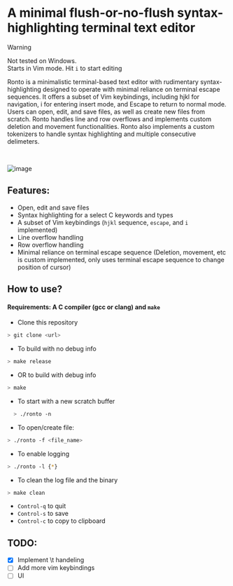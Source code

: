 # A minimal flush-or-no-flush syntax-highlighting terminal text editor

> [!WARNING]
> Not tested on Windows.<br>
> Starts in Vim mode. Hit `i` to start editing

​Ronto is a minimalistic terminal-based text editor with rudimentary syntax-highlighting designed to operate with minimal reliance on terminal escape sequences. It offers a subset of Vim keybindings, including hjkl for navigation, i for entering insert mode, and Escape to return to normal mode. Users can open, edit, and save files, as well as create new files from scratch. Ronto handles line and row overflows and implements custom deletion and movement functionalities. Ronto also implements a custom tokenizers to handle syntax highlighting and multiple consecutive delimeters.

<br/>

![image](https://github.com/user-attachments/assets/0e5dec9e-2106-4447-823a-9417b762984a)


## Features:

- Open, edit and save files
- Syntax highlighting for a select C keywords and types
- A subset of Vim keybindings (`hjkl` sequence, `escape`, and `i` implemented)
- Line overflow handling
- Row overflow handling
- Minimal reliance on terminal escape sequence (Deletion, movement, etc is custom implemented, only uses terminal escape sequence to change position of cursor)

## How to use? 


#### Requirements: A C compiler (gcc or clang) and `make`

- Clone this repository
```bash
> git clone <url>
```

- To build with no debug info
```bash
> make release
```
- OR to build with debug info
```bash
> make
```
- To start with a new scratch buffer
```bash
  > ./ronto -n
```
-  To open/create file:
```bash
> ./ronto -f <file_name>
```
- To enable logging
```bash
> ./ronto -l {*}
```
- To clean the log file and the binary
```bash
> make clean
```

- `Control-q` to quit
- `Control-s` to save
- `Control-c` to copy to clipboard
  
## TODO: 

- [X] Implement \t handeling
- [ ] Add more vim keybindings
- [ ] UI
